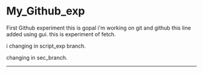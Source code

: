 # My_Github_exp
First Github experiment
this is gopal i'm working on git and github
this line added using gui.
this is experiment of fetch.

i changing in script_exp branch.

changing in sec_branch.

-----------------------------

